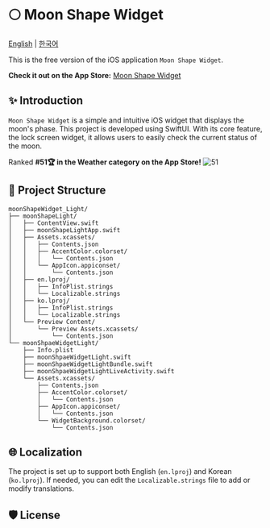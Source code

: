 # 🌕 Moon Shape Widget

[English](https://github.com/habaekk/moonShapeWidget_Light) | [한국어](https://github.com/habaekk/moonShapeWidget_Light/blob/master/README_kr.md)
  

This is the free version of the iOS application `Moon Shape Widget`.  

  

**Check it out on the App Store:** [Moon Shape Widget](https://apps.apple.com/kr/app/moon-shape-widget/id1665266588?l=en)

## ✨ Introduction

`Moon Shape Widget` is a simple and intuitive iOS widget that displays the moon's phase. This project is developed using SwiftUI. With its core feature, the lock screen widget, it allows users to easily check the current status of the moon.  

  

Ranked **#51🏆 in the Weather category on the App Store!**
![51](https://github.com/user-attachments/assets/a4f01471-42cc-4860-b521-845fefbcfe1b)

## 📂 Project Structure
```plain text
moonShapeWidget_Light/
├── moonShapeLight/
│   ├── ContentView.swift
│   ├── moonShapeLightApp.swift
│   ├── Assets.xcassets/
│   │   ├── Contents.json
│   │   ├── AccentColor.colorset/
│   │   │   └── Contents.json
│   │   └── AppIcon.appiconset/
│   │       └── Contents.json
│   ├── en.lproj/
│   │   ├── InfoPlist.strings
│   │   └── Localizable.strings
│   ├── ko.lproj/
│   │   ├── InfoPlist.strings
│   │   └── Localizable.strings
│   └── Preview Content/
│       └── Preview Assets.xcassets/
│           └── Contents.json
└── moonShpaeWidgetLight/
    ├── Info.plist
    ├── moonShpaeWidgetLight.swift
    ├── moonShpaeWidgetLightBundle.swift
    ├── moonShpaeWidgetLightLiveActivity.swift
    └── Assets.xcassets/
        ├── Contents.json
        ├── AccentColor.colorset/
        │   └── Contents.json
        ├── AppIcon.appiconset/
        │   └── Contents.json
        └── WidgetBackground.colorset/
            └── Contents.json
```
## 🌐 Localization
The project is set up to support both English (`en.lproj`) and Korean (`ko.lproj`). If needed, you can edit the `Localizable.strings` file to add or modify translations.

## 🛡️ License